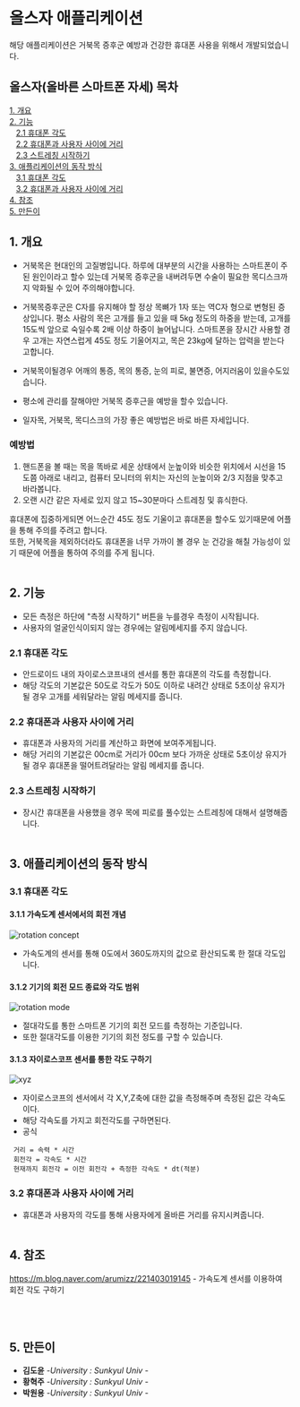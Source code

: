 # 올스자 애플리케이션
해당 애플리케이션은 거북목 증후군 예방과 건강한 휴대폰 사용을 위해서 개발되었습니다.


## 올스자(올바른 스마트폰 자세) 목차
[1. 개요](#1-개요)<br>
[2. 기능](#2-기능)<br>
   &nbsp;&nbsp;&nbsp;[2.1 휴대폰 각도](#21-휴대폰-각도)<br>
   &nbsp;&nbsp;&nbsp;[2.2 휴대폰과 사용자 사이에 거리](#22-휴대폰과-사용자-사이에-거리)<br>
   &nbsp;&nbsp;&nbsp;[2.3 스트레칭 시작하기](#23-스트레칭-시작하기)<br>
[3. 애플리케이션의 동작 방식](#3-애플리케이션의-동작-방식)<br>
   &nbsp;&nbsp;&nbsp;[3.1 휴대폰 각도](#31-휴대폰-각도)<br>
   &nbsp;&nbsp;&nbsp;[3.2 휴대폰과 사용자 사이에 거리](#32-휴대폰과-사용자-사이에-거리)<br>
[4. 참조](#4-참조)<br>
[5. 만든이](#5-만든이)<br>

## 1. 개요

* 거북목은 현대인의 고질병입니다. 
하루에 대부분의 시간을 사용하는 스마트폰이 주된 원인이라고 할수 있는데 거북목 증후군을 내버려두면 수술이 필요한 목디스크까지 악화될 수 있어 주의해야합니다.

* 거북목증후군은 C자를 유지해야 할 정상 목뼈가 1자 또는 역C자 형으로 변형된 증상입니다.
평소 사람의 목은 고개를 들고 있을 때 5kg 정도의 하중을 받는데, 고개를 15도씩 앞으로 숙일수록 2배 이상 하중이 늘어납니다. 
스마트폰을 장시간 사용할 경우 고개는 자연스럽게 45도 정도 기울어지고, 목은 23kg에 달하는 압력을 받는다고합니다.

* 거북목이될경우 어깨의 통증, 목의 통증, 눈의 피로, 불면증, 어지러움이 있을수도있습니다.

* 평소에 관리를 잘해야만 거북목 증후근을 예방을 할수 있습니다.

* 일자목, 거북목, 목디스크의 가장 좋은 예방법은 바로 바른 자세입니다. 

### 예방법
1. 핸드폰을 볼 때는 목을 똑바로 세운 상태에서 눈높이와 비슷한 위치에서 시선을 15도쯤 아래로 내리고, 컴퓨터 모니터의 위치는 자신의 눈높이와 2/3 지점을 맞추고 바라봅니다.
2. 오랜 시간 같은 자세로 있지 않고 15~30분마다 스트레칭 및 휴식한다.

휴대폰에 집중하게되면 어느순간 45도 정도 기울이고 휴대폰을 할수도 있기때문에 어플을 통해 주의를 주려고 합니다.<br>
또한, 거북목을 제외하더라도 휴대폰을 너무 가까이 볼 경우 눈 건강을 해칠 가능성이 있기 때문에 어플을 통하여 주의를 주게 됩니다.<br><br>

## 2. 기능
- 모든 측정은 하단에 "측정 시작하기" 버튼을 누를경우 측정이 시작됩니다.
- 사용자의 얼굴인식이되지 않는 경우에는 알림메세지를 주지 않습니다.

### 2.1 휴대폰 각도
 - 안드로이드 내의 자이로스코프내의 센서를 통한 휴대폰의 각도를 측정합니다.
 - 해당 각도의 기본값은 50도로 각도가 50도 이하로 내려간 상태로 5초이상 유지가 될 경우 고개를 세워달라는 알림 메세지를 줍니다.
### 2.2 휴대폰과 사용자 사이에 거리
 - 휴대폰과 사용자의 거리를 계산하고 화면에 보여주게됩니다.
 - 해당 거리의 기본값은 00cm로 거리가 00cm 보다 가까운 상태로 5초이상 유지가 될 경우 휴대폰을 떨어트려달라는 알림 메세지를 줍니다.
### 2.3 스트레칭 시작하기
 - 장시간 휴대폰을 사용했을 경우 목에 피로를 풀수있는 스트레칭에 대해서 설명해줍니다.
<br><br>
## 3. 애플리케이션의 동작 방식

### 3.1 휴대폰 각도
 #### 3.1.1 가속도계 센서에서의 회전 개념
 ![rotation concept](https://user-images.githubusercontent.com/59985098/93082537-0cfeae00-f6cc-11ea-9861-813eeb8b6488.png)
 
  - 가속도계의 센서를 통해 0도에서 360도까지의 값으로 환산되도록 한 절대 각도입니다.
 
 #### 3.1.2 기기의 회전 모드 종료와 각도 범위
 ![rotation mode](https://user-images.githubusercontent.com/59985098/93082544-0ff99e80-f6cc-11ea-90d9-1cfb60c987af.png)
 
  - 절대각도를 통한 스마트폰 기기의 회전 모드를 측정하는 기준입니다.
  - 또한 절대각도를 이용한 기기의 회전 정도를 구할 수 있습니다.
  
  #### 3.1.3 자이로스코프 센서를 통한 각도 구하기
  ![xyz](https://user-images.githubusercontent.com/59985098/93084576-3c62ea00-f6cf-11ea-8ec4-ba6fd6b24ba3.png)
  
  - 자이로스코프의 센서에서 각 X,Y,Z축에 대한 값을 측정해주며 측정된 값은 각속도이다.
  - 해당 각속도를 가지고 회전각도를 구하면된다.
  - 공식
  ```
   거리 = 속력 * 시간
   회전각 = 각속도 * 시간
   현재까지 회전각 = 이전 회전각 + 측정한 각속도 * dt(적분)
  ```
  

### 3.2 휴대폰과 사용자 사이에 거리
 - 휴대폰과 사용자의 각도를 통해 사용자에게 올바른 거리를 유지시켜줍니다.<br><br>

## 4. 참조
https://m.blog.naver.com/arumizz/221403019145  - 가속도계 센서를 이용하여 회전 각도 구하기

<br><br>

## 5. 만든이
* **김도윤** -*University : Sunkyul Univ* -
* **황혁주** -*University : Sunkyul Univ* -
* **박원용** -*University : Sunkyul Univ* -






